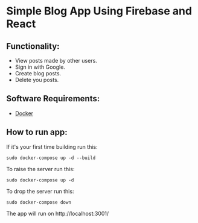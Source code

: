 # Simple Blog App Using Firebase and React
## Functionality:
* View posts made by other users.
* Sign in with Google.
* Create blog posts.
* Delete you posts.
## Software Requirements:
* [Docker](https://docs.docker.com/get-docker/)
## How to run app:
If it's your first time building run this:
```
sudo docker-compose up -d --build
```
To raise the server run this:
```
sudo docker-compose up -d
```
To drop the server run this:
```
sudo docker-compose down
```
The app will run on http://localhost:3001/

